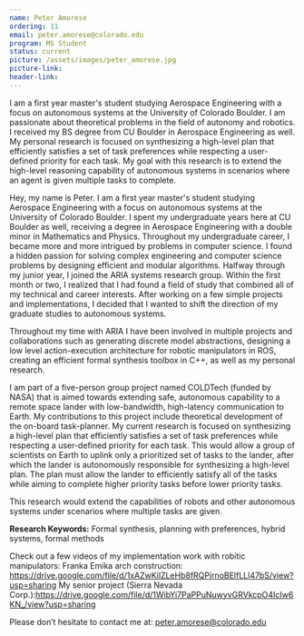 ```yaml
---
name: Peter Amorese
ordering: 11 
email: peter.amorese@colorado.edu
program: MS Student
status: current
picture: /assets/images/peter_amorese.jpg 
picture-link: 
header-link: 
---
```

I am a first year master's student studying Aerospace Engineering with a focus on autonomous systems at the University of Colorado Boulder. I am passionate about theoretical problems in the field of autonomy and robotics. I received my BS degree from CU Boulder in Aerospace Engineering as well. My personal research is focused on synthesizing a high-level plan that efficiently satisfies a set of task preferences while respecting a user-defined priority for each task. My goal with this research is to extend the high-level reasoning capability of autonomous systems in scenarios where an agent is given multiple tasks to complete.

<!--more-->

Hey, my name is Peter. I am a first year master's student studying Aerospace Engineering with a focus on autonomous systems at the University of Colorado Boulder. I spent my undergraduate years here at CU Boulder as well, receiving a degree in Aerospace Engineering with a double minor in Mathematics and Physics. Throughout my undergraduate career, I became more and more intrigued by problems in computer science. I found a hidden passion for solving complex engineering and computer science problems by designing efficient and modular algorithms. Halfway through my junior year, I joined the ARIA systems research group. Within the first month or two, I realized that I had found a field of study that combined all of my technical and career interests. After working on a few simple projects and implementations, I decided that I wanted to shift the direction of my graduate studies to autonomous systems. 

Throughout my time with ARIA I have been involved in multiple projects and collaborations such as generating discrete model abstractions, designing a low level action-execution architecture for robotic manipulators in ROS, creating an efficient formal synthesis toolbox in C++, as well as my personal research.

I am part of a five-person group project named COLDTech (funded by NASA) that is aimed towards extending safe, autonomous capability to a remote space lander with low-bandwidth, high-latency communication to Earth. My contributions to this project include theoretical development of the on-board task-planner. My current research is focused on synthesizing a high-level plan that efficiently satisfies a set of task preferences while respecting a user-defined priority for each task. This would allow a group of scientists on Earth to uplink only a prioritized set of tasks to the lander, after which the lander is autonomously responsible for synthesizing a high-level plan. The plan must allow the lander to efficiently satisfy all of the tasks while aiming to complete higher priority tasks before lower priority tasks.

This research would extend the capabilities of robots and other autonomous systems under scenarios where multiple tasks are given.

**Research Keywords:** Formal synthesis, planning with preferences, hybrid systems, formal methods

Check out a few videos of my implementation work with robitic manipulators:
Franka Emika arch construction: https://drive.google.com/file/d/1xAZwKilZLeHb8fRQPjrnoBElfLLl47bS/view?usp=sharing
My senior project (Sierra Nevada Corp.):https://drive.google.com/file/d/1WibYi7PaPPuNuwyvGRVkcpO4IcIw6KN_/view?usp=sharing

Please don’t hesitate to contact me at: peter.amorese@colorado.edu
